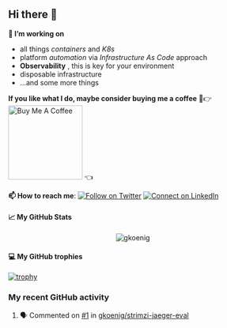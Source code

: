 ## Hi there 👋

<b>  🔭 I’m working on </b>
  - all things _containers_ and _K8s_
  - platform _automation_ via _Infrastructure As Code_ approach
  - **Observability** , this is key for your environment
  - disposable infrastructure
  - ...and some more things

<b>  If you like what I do, maybe consider buying me a coffee</b> 🥺👉
<a href="https://www.buymeacoffee.com/gkoenig" target="_blank"><img src="https://cdn.buymeacoffee.com/buttons/v2/default-red.png" alt="Buy Me A Coffee" width="150" ></a> 👈

<b>  📫 How to reach me</b>: [![Follow on Twitter](https://img.shields.io/badge/--twitter?label=Twitter&logo=Twitter&style=social)](https://twitter.com/gerd_koenig) [![Connect on LinkedIn](https://img.shields.io/badge/--linkedin?label=LinkedIn&logo=LinkedIn&style=social)](https://www.linkedin.com/in/gerdkoenig)

<h4>  📈 My GitHub Stats</h4>

<p align="center"> <img src="https://github-readme-stats-gkoenig.vercel.app/api?username=gkoenig&show_icons=true&theme=gotham&count_private=true" alt="gkoenig" />

<h4>  💻 My GitHub trophies </h4> 

[![trophy](https://github-profile-trophy.vercel.app/?username=gkoenig&theme=onedark&margin-w=15&margin-h=10&no-frame=true)](https://github.com/gkoenig/github-profile-trophy)
  
<h3>  My recent GitHub activity</h3>

<!--START_SECTION:activity-->
1. 🗣 Commented on [#1](https://github.com/gkoenig/strimzi-jaeger-eval/issues/1) in [gkoenig/strimzi-jaeger-eval](https://github.com/gkoenig/strimzi-jaeger-eval)
<!--END_SECTION:activity-->
